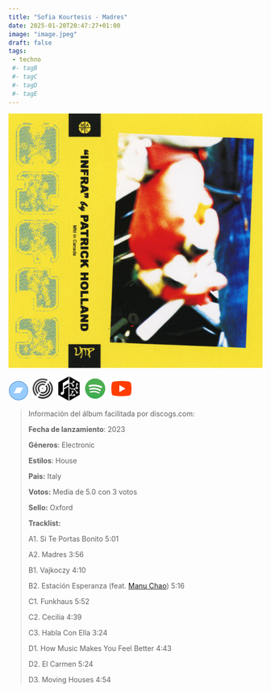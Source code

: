```yaml
---
title: "Sofia Kourtesis - Madres"
date: 2025-01-20T20:47:27+01:00
image: "image.jpeg"
draft: false
tags:
 - techno
 #- tagB
 #- tagC
 #- tagD
 #- tagE
---
```

![cover](image.jpeg (Sofia-Kourtesis - Madres))
 
[![bandcamp](../links/svg/bandcamp.png (bandcamp))](https://bandcamp.com/search?q=Sofia-Kourtesis%20Madres)
[![discogs](../links/svg/discogs.png (discogs))](https://www.discogs.com/master/3291265)
[![musicbrainz](../links/svg/musicbrainz.png (musicbrainz))](https://musicbrainz.org/release/8c6c6e27-ef04-4d77-ac39-66dcbb573248)
[![spotify](../links/svg/spotify.png (putify))](https://open.spotify.com/album/6zt8N56kz8b58cnHnBhx9f)
[![youtube](../links/svg/youtube.png (youtube))](https://www.youtube.com/playlist?list=PL0wUz5NgKYlibT9-lSWFX0sheb_ig69sm)
 
<!-- [![lastfm](../links/svg/lastfm.png (lastfm))]() -->
<!-- [![wikipedia](../links/svg/wikipedia.png (wikipedia))](error) -->
 
> Información del álbum facilitada por discogs.com:
> 
> **Fecha de lanzamiento**: 2023
> 
> **Géneros**: Electronic
> 
> **Estilos**: House
> 
> **Pais:** Italy
> 
> **Votos:** Media de 5.0 con 3 votos
> 
> **Sello:** Oxford
> 
> **Tracklist:**
> 
>   A1. Si Te Portas Bonito    5:01
> 
>   A2. Madres    3:56
> 
>   B1. Vajkoczy    4:10
> 
>   B2. Estación Esperanza 
> (feat. [Manu Chao](https://www.discogs.com/artist/30773 'French singer, songwriter, record producer and guitarist,...'))   5:16
> 
>   C1. Funkhaus    5:52
> 
>   C2. Cecilia    4:39
> 
>   C3. Habla Con Ella    3:24
> 
>   D1. How Music Makes You Feel Better    4:43
> 
>   D2. El Carmen    5:24
> 
>   D3. Moving Houses    4:54
> 
